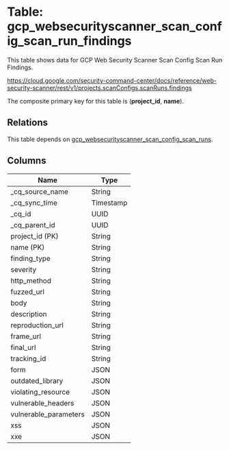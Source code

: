 # Table: gcp_websecurityscanner_scan_config_scan_run_findings

This table shows data for GCP Web Security Scanner Scan Config Scan Run Findings.

https://cloud.google.com/security-command-center/docs/reference/web-security-scanner/rest/v1/projects.scanConfigs.scanRuns.findings

The composite primary key for this table is (**project_id**, **name**).

## Relations

This table depends on [gcp_websecurityscanner_scan_config_scan_runs](gcp_websecurityscanner_scan_config_scan_runs).

## Columns

| Name          | Type          |
| ------------- | ------------- |
|_cq_source_name|String|
|_cq_sync_time|Timestamp|
|_cq_id|UUID|
|_cq_parent_id|UUID|
|project_id (PK)|String|
|name (PK)|String|
|finding_type|String|
|severity|String|
|http_method|String|
|fuzzed_url|String|
|body|String|
|description|String|
|reproduction_url|String|
|frame_url|String|
|final_url|String|
|tracking_id|String|
|form|JSON|
|outdated_library|JSON|
|violating_resource|JSON|
|vulnerable_headers|JSON|
|vulnerable_parameters|JSON|
|xss|JSON|
|xxe|JSON|